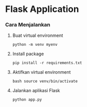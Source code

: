 # Flask Application

### Cara Menjalankan

1. Buat virtual environment
   
   ```python -m venv myenv```

2. Install package

   ```pip install -r requirements.txt```
   
3. Aktifkan virtual environment

   ```bash source venv/bin/activate```

4. Jalankan aplikasi Flask

   ```python app.py```
